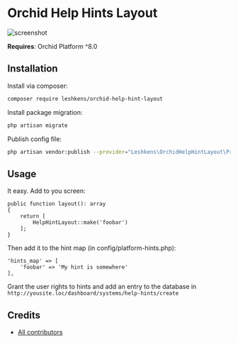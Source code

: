 # Orchid Help Hints Layout

![screenshot](https://user-images.githubusercontent.com/8939383/93819753-93d7fb80-fc75-11ea-9a14-d6af37393527.png)

**Requires**: Orchid Platform ^8.0

## Installation

Install via composer:
```bash
composer require leshkens/orchid-help-hint-layout
```

Install package migration:
```bash
php artisan migrate
```

Publish config file:

```bash
php artisan vendor:publish --provider="Leshkens\OrchidHelpHintLayout\Providers\ServiceProvider"
```

## Usage

It easy. Add to you screen:

    public function layout(): array
    {
        return [
            HelpHintLayout::make('foobar')
        ];
    }

Then add it to the hint map (in config/platform-hints.php):

    'hints_map' => [
        'foobar' => 'My hint is somewhere'
    ],


Grant the user rights to hints and add an entry to the database in `http://yousite.loc/dashboard/systems/help-hints/create`



## Credits

- [All contributors](https://github.com/leshkens/orchid-help-hint-layout/graphs/contributors)

